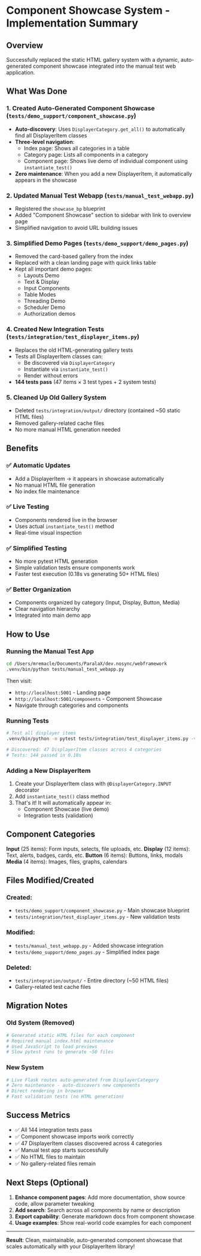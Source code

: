 # Component Showcase System - Implementation Summary

## Overview
Successfully replaced the static HTML gallery system with a dynamic, auto-generated component showcase integrated into the manual test web application.

## What Was Done

### 1. Created Auto-Generated Component Showcase (`tests/demo_support/component_showcase.py`)
- **Auto-discovery**: Uses `DisplayerCategory.get_all()` to automatically find all DisplayerItem classes
- **Three-level navigation**:
  - Index page: Shows all categories in a table
  - Category page: Lists all components in a category
  - Component page: Shows live demo of individual component using `instantiate_test()`
- **Zero maintenance**: When you add a new DisplayerItem, it automatically appears in the showcase

### 2. Updated Manual Test Webapp (`tests/manual_test_webapp.py`)
- Registered the `showcase_bp` blueprint
- Added "Component Showcase" section to sidebar with link to overview page
- Simplified navigation to avoid URL building issues

### 3. Simplified Demo Pages (`tests/demo_support/demo_pages.py`)
- Removed the card-based gallery from the index
- Replaced with a clean landing page with quick links table
- Kept all important demo pages:
  - Layouts Demo
  - Text & Display
  - Input Components  
  - Table Modes
  - Threading Demo
  - Scheduler Demo
  - Authorization demos

### 4. Created New Integration Tests (`tests/integration/test_displayer_items.py`)
- Replaces the old HTML-generating gallery tests
- Tests all DisplayerItem classes can:
  - Be discovered via `DisplayerCategory`
  - Instantiate via `instantiate_test()`
  - Render without errors
- **144 tests pass** (47 items × 3 test types + 2 system tests)

### 5. Cleaned Up Old Gallery System
- Deleted `tests/integration/output/` directory (contained ~50 static HTML files)
- Removed gallery-related cache files
- No more manual HTML generation needed

## Benefits

### ✅ Automatic Updates
- Add a DisplayerItem → it appears in showcase automatically
- No manual HTML file generation
- No index file maintenance

### ✅ Live Testing
- Components rendered live in the browser
- Uses actual `instantiate_test()` method
- Real-time visual inspection

### ✅ Simplified Testing
- No more pytest HTML generation
- Simple validation tests ensure components work
- Faster test execution (0.18s vs generating 50+ HTML files)

### ✅ Better Organization
- Components organized by category (Input, Display, Button, Media)
- Clear navigation hierarchy
- Integrated into main demo app

## How to Use

### Running the Manual Test App
```bash
cd /Users/mremacle/Documents/ParalaX/dev.nosync/webframework
.venv/bin/python tests/manual_test_webapp.py
```

Then visit:
- `http://localhost:5001` - Landing page
- `http://localhost:5001/components` - Component Showcase
- Navigate through categories and components

### Running Tests
```bash
# Test all displayer items
.venv/bin/python -m pytest tests/integration/test_displayer_items.py -v

# Discovered: 47 DisplayerItem classes across 4 categories
# Tests: 144 passed in 0.18s
```

### Adding a New DisplayerItem
1. Create your DisplayerItem class with `@DisplayerCategory.INPUT` decorator
2. Add `instantiate_test()` class method
3. That's it! It will automatically appear in:
   - Component Showcase (live demo)
   - Integration tests (validation)

## Component Categories

**Input** (25 items): Form inputs, selects, file uploads, etc.
**Display** (12 items): Text, alerts, badges, cards, etc.
**Button** (6 items): Buttons, links, modals
**Media** (4 items): Images, files, graphs, calendars

## Files Modified/Created

### Created:
- `tests/demo_support/component_showcase.py` - Main showcase blueprint
- `tests/integration/test_displayer_items.py` - New validation tests

### Modified:
- `tests/manual_test_webapp.py` - Added showcase integration
- `tests/demo_support/demo_pages.py` - Simplified index page

### Deleted:
- `tests/integration/output/` - Entire directory (~50 HTML files)
- Gallery-related test cache files

## Migration Notes

### Old System (Removed)
```python
# Generated static HTML files for each component
# Required manual index.html maintenance
# Used JavaScript to load previews
# Slow pytest runs to generate ~50 files
```

### New System
```python
# Live Flask routes auto-generated from DisplayerCategory
# Zero maintenance - auto-discovers new components
# Direct rendering in browser
# Fast validation tests (no HTML generation)
```

## Success Metrics

- ✅ All 144 integration tests pass
- ✅ Component showcase imports work correctly
- ✅ 47 DisplayerItem classes discovered across 4 categories
- ✅ Manual test app starts successfully
- ✅ No HTML files to maintain
- ✅ No gallery-related files remain

## Next Steps (Optional)

1. **Enhance component pages**: Add more documentation, show source code, allow parameter tweaking
2. **Add search**: Search across all components by name or description
3. **Export capability**: Generate markdown docs from component showcase
4. **Usage examples**: Show real-world code examples for each component

---

**Result**: Clean, maintainable, auto-generated component showcase that scales automatically with your DisplayerItem library!
